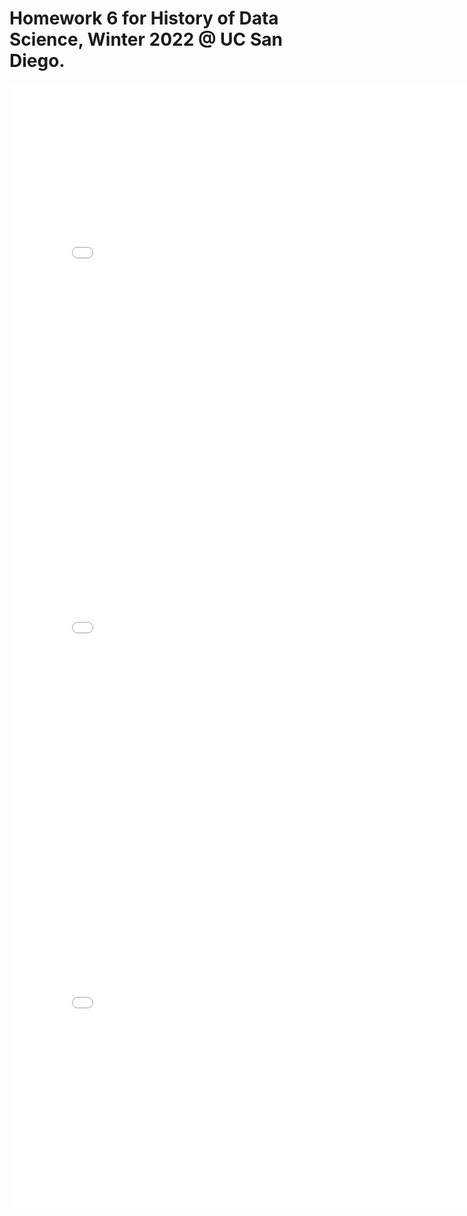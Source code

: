# Homework 6 for History of Data Science, Winter 2022 @ UC San Diego.

<iframe src='../snow_map.html' width=800 height=600 frameBorder=0></iframe>

<iframe src='../ploty-galton_fig.html' width=800 height=600 frameBorder=0></iframe>

<iframe src='../ploty-france_fig.html' width=800 height=600 frameBorder=0></iframe>
